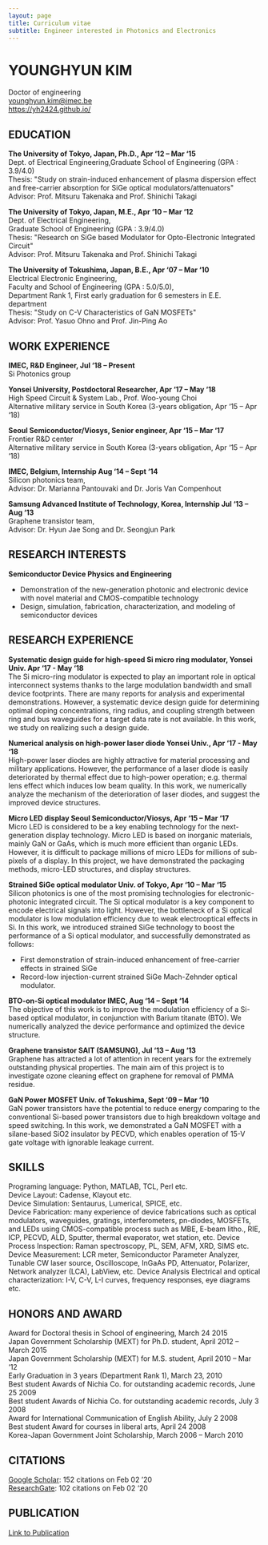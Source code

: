 ```yaml
---
layout: page
title: Curriculum vitae
subtitle: Engineer interested in Photonics and Electronics
---
```

# YOUNGHYUN KIM
Doctor of engineering  
younghyun.kim@imec.be  
https://yh2424.github.io/  

## EDUCATION
**The University of Tokyo, Japan, Ph.D., Apr ‘12 – Mar ‘15**  
Dept. of Electrical Engineering,Graduate School of Engineering (GPA : 3.9/4.0)  
Thesis: "Study on strain-induced enhancement of plasma dispersion effect and free-carrier absorption for SiGe optical modulators/attenuators"  
Advisor: Prof. Mitsuru Takenaka and Prof. Shinichi Takagi

**The University of Tokyo, Japan, M.E., Apr ‘10 – Mar ‘12**  
Dept. of Electrical Engineering,  
Graduate School of Engineering (GPA : 3.9/4.0)  
Thesis: "Research on SiGe based Modulator for Opto-Electronic Integrated Circuit"  
Advisor: Prof. Mitsuru Takenaka and Prof. Shinichi Takagi  

**The University of Tokushima, Japan, B.E., Apr ‘07 – Mar ‘10**  
Electrical Electronic Engineering,   
Faculty and School of Engineering (GPA : 5.0/5.0),  
Department Rank 1, First early graduation for 6 semesters in E.E. department  
Thesis: "Study on C-V Characteristics of GaN MOSFETs"  
Advisor: Prof. Yasuo Ohno and Prof. Jin-Ping Ao  

##  WORK EXPERIENCE									    
**IMEC, R&D Engineer, Jul ‘18 – Present**  
Si Photonics group  

**Yonsei University, Postdoctoral Researcher, Apr ‘17 – May ‘18**  
High Speed Circuit & System Lab., Prof. Woo-young Choi  
Alternative military service in South Korea (3-years obligation, Apr ‘15 – Apr ‘18)

**Seoul Semiconductor/Viosys, Senior engineer, Apr ‘15 – Mar ‘17**  
Frontier R&D center   
Alternative military service in South Korea (3-years obligation, Apr ‘15 – Apr ‘18)  

**IMEC, Belgium, Internship						Aug ‘14 – Sept ‘14**  
Silicon photonics team,  
Advisor: Dr. Marianna Pantouvaki and Dr. Joris Van Compenhout  

**Samsung Advanced Institute of Technology, Korea, Internship		Jul ‘13 – Aug ‘13**  
Graphene transistor team,  
Advisor: Dr. Hyun Jae Song and Dr. Seongjun Park

## RESEARCH INTERESTS								    
**Semiconductor Device Physics and Engineering**
- 	Demonstration of the new-generation photonic and electronic device with novel material and CMOS-compatible technology  
-   Design, simulation, fabrication, characterization, and modeling of semiconductor devices

## RESEARCH EXPERIENCE								    
**Systematic design guide for high-speed Si micro ring modulator, Yonsei Univ.	Apr ‘17 - May ‘18**     
	  The Si micro-ring modulator is expected to play an important role in optical interconnect systems thanks to the large modulation bandwidth and small device footprints.  There are many reports for analysis and experimental demonstrations. However, a systematic device design guide for determining optimal doping concentrations, ring radius, and coupling strength between ring and bus waveguides for a target data rate is not available.  In this work, we study on realizing such a design guide.  

**Numerical analysis on high-power laser diode		Yonsei Univ., Apr ‘17 - May ‘18**   
	  High-power laser diodes are highly attractive for material processing and military applications.  However, the performance of a laser diode is easily deteriorated by thermal effect due to high-power operation; e.g. thermal lens effect which induces low beam quality.  In this work, we numerically analyze the mechanism of the deterioration of laser diodes, and suggest the improved device structures.   

**Micro LED display			Seoul Semiconductor/Viosys, Apr ‘15 – Mar ‘17**   
	  Micro LED is considered to be a key enabling technology for the next-generation display technology. Micro LED is based on inorganic materials, mainly GaN or GaAs, which is much more efficient than organic LEDs. However, it is difficult to package millions of micro LEDs for millions of sub-pixels of a display. In this project, we have demonstrated the packaging methods, micro-LED structures, and display structures.

**Strained SiGe optical modulator		Univ. of Tokyo, Apr ‘10 – Mar ‘15**  
	Silicon photonics is one of the most promising technologies for electronic-photonic integrated circuit.  The Si optical modulator is a key component to encode electrical signals into light.  However, the bottleneck of a Si optical modulator is low modulation efficiency due to weak electrooptical effects in Si. In this work, we introduced strained SiGe technology to boost the performance of a Si optical modulator, and successfully demonstrated as follows:  
-	First demonstration of strain-induced enhancement of free-carrier effects in strained SiGe 
-	Record-low injection-current strained SiGe Mach-Zehnder optical modulator.

**BTO-on-Si optical modulator			IMEC, Aug ‘14 – Sept ‘14**  
	  The objective of this work is to improve the modulation efficiency of a Si-based optical modulator, in conjunction with Barium titanate (BTO).  We numerically analyzed the device performance and optimized the device structure.
	  
**Graphene transistor				SAIT (SAMSUNG), Jul ‘13 – Aug ‘13**  
	  Graphene has attracted a lot of attention in recent years for the extremely outstanding physical properties.  The main aim of this project is to investigate ozone cleaning effect on graphene for removal of PMMA residue. 

**GaN Power MOSFET				Univ. of Tokushima, Sept ‘09 – Mar ‘10**  
	  GaN power transistors have the potential to reduce energy comparing to the conventional Si-based power transistors due to high breakdown voltage and speed switching. In this work, we demonstrated a GaN MOSFET with a silane-based SiO2 insulator by PECVD, which enables operation of 15-V gate voltage with ignorable leakage current.

## SKILLS										    
Programing language: Python, MATLAB, TCL, Perl etc.  
Device Layout: Cadense, Klayout etc.  
Device Simulation: Sentaurus, Lumerical, SPICE, etc.  
Device Fabrication: many experience of device fabrications such as optical modulators, waveguides, gratings, interferometers, pn-diodes, MOSFETs, and LEDs using CMOS-compatible process such as MBE, E-beam litho., RIE, ICP, PECVD, ALD, Sputter, thermal evaporator, wet station, etc.
Device Process Inspection: Raman spectroscopy, PL, SEM, AFM, XRD, SIMS etc.
Device Measurement: LCR meter, Semiconductor Parameter Analyzer, Tunable CW laser source, Oscilloscope, InGaAs PD, Attenuator, Polarizer, Network analyzer (LCA), LabView, etc.
Device Analysis Electrical and optical characterization: I-V, C-V, L-I curves, frequency responses, eye diagrams etc.

## HONORS AND AWARD								    
Award for Doctoral thesis in School of engineering, March 24 2015  
Japan Government Scholarship (MEXT) for Ph.D. student, April 2012 – March 2015  
Japan Government Scholarship (MEXT) for M.S. student, April 2010 – Mar ‘12  
Early Graduation in 3 years (Department Rank 1), March 23, 2010  
Best student Awards of Nichia Co. for outstanding academic records, June 25 2009  
Best student Awards of Nichia Co. for outstanding academic records, July 3 2008  
Award for International Communication of English Ability, July 2 2008  
Best student Award for courses in liberal arts, April 24 2008	  
Korea-Japan Government Joint Scholarship, March 2006 – March 2010  

## CITATIONS										    
[Google Scholar](https://scholar.google.com/citations?hl=en&user=-X-RZCgAAAAJ&imq=Younghyun+Kim&authuser=1  
): 152 citations on Feb 02 ’20   
[ResearchGate](https://www.researchgate.net/profile/Younghyun_Kim4): 102 citations on Feb 02 ‘20  

## PUBLICATION
[Link to Publication](https://yh2424.github.io/publication)
